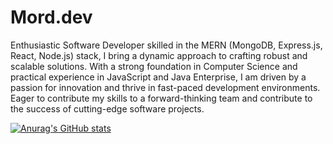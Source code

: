 # Mord.dev

Enthusiastic Software Developer skilled in the MERN (MongoDB, Express.js, React, Node.js) stack, I bring a dynamic approach to crafting robust and scalable solutions. With a strong foundation in Computer Science and practical experience in JavaScript and Java Enterprise, I am driven by a passion for innovation and thrive in fast-paced development environments. Eager to contribute my skills to a forward-thinking team and contribute to the success of cutting-edge software projects.

[![Anurag's GitHub stats](https://github-readme-stats.vercel.app/api?username=mord100)](https://github.com/anuraghazra/github-readme-stats)
